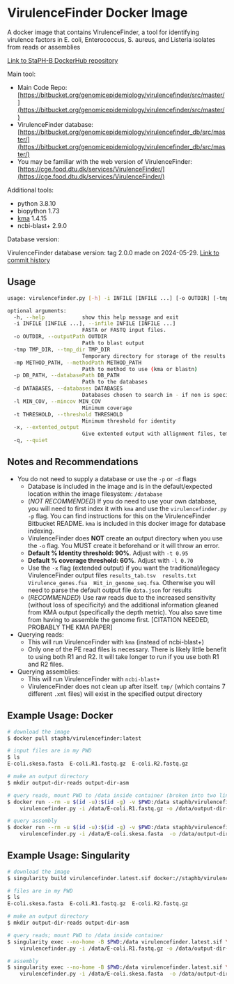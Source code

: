 # VirulenceFinder Docker Image

A docker image  that contains VirulenceFinder, a tool for identifying virulence factors in E. coli, Enterococcus, S. aureus, and Listeria isolates from reads or assemblies

[Link to StaPH-B DockerHub repository](https://hub.docker.com/r/staphb/virulencefinder)

Main tool:

- Main Code Repo: [https://bitbucket.org/genomicepidemiology/virulencefinder/src/master/](https://bitbucket.org/genomicepidemiology/virulencefinder/src/master/)
- VirulenceFinder database: [https://bitbucket.org/genomicepidemiology/virulencefinder_db/src/master/](https://bitbucket.org/genomicepidemiology/virulencefinder_db/src/master/)
- You may be familiar with the web version of VirulenceFinder: [https://cge.food.dtu.dk/services/VirulenceFinder/](https://cge.food.dtu.dk/services/VirulenceFinder/)

Additional tools:

- python 3.8.10
- biopython 1.73
- [kma](https://bitbucket.org/genomicepidemiology/kma/src/master/) 1.4.15
- ncbi-blast+ 2.9.0

Database version:

VirulenceFinder database version: tag 2.0.0 made on 2024-05-29. [Link to commit history](https://bitbucket.org/genomicepidemiology/virulencefinder_db/downloads/?tab=tags)

## Usage

```bash
usage: virulencefinder.py [-h] -i INFILE [INFILE ...] [-o OUTDIR] [-tmp TMP_DIR] [-mp METHOD_PATH] [-p DB_PATH] [-d DATABASES] [-l MIN_COV] [-t THRESHOLD] [-x] [-q]

optional arguments:
  -h, --help            show this help message and exit
  -i INFILE [INFILE ...], --infile INFILE [INFILE ...]
                        FASTA or FASTQ input files.
  -o OUTDIR, --outputPath OUTDIR
                        Path to blast output
  -tmp TMP_DIR, --tmp_dir TMP_DIR
                        Temporary directory for storage of the results from the external software.
  -mp METHOD_PATH, --methodPath METHOD_PATH
                        Path to method to use (kma or blastn)
  -p DB_PATH, --databasePath DB_PATH
                        Path to the databases
  -d DATABASES, --databases DATABASES
                        Databases chosen to search in - if non is specified all is used
  -l MIN_COV, --mincov MIN_COV
                        Minimum coverage
  -t THRESHOLD, --threshold THRESHOLD
                        Minimum threshold for identity
  -x, --extented_output
                        Give extented output with allignment files, template and query hits in fasta and a tab seperated file with gene profile results
  -q, --quiet
```

## Notes and Recommendations

- You do not need to supply a database or use the `-p` or `-d` flags
  - Database is included in the image and is in the default/expected location within the image filesystem: `/database`
  - (*NOT RECOMMENDED*) If you do need to use your own database, you will need to first index it with `kma` and use the `virulencefinder.py -p` flag. You can find instructions for this on the VirulenceFinder Bitbucket README. `kma` is included in this docker image for database indexing.
  - VirulenceFinder does **NOT** create an output directory when you use the `-o` flag. You MUST create it beforehand or it will throw an error.
  - **Default % Identity threshold: 90%**. Adjust with `-t 0.95`
  - **Default % coverage threshold: 60%**. Adjust with `-l 0.70`
  - Use the `-x` flag (extended output) if you want the traditional/legacy VirulenceFinder output files `results_tab.tsv  results.txt  Virulence_genes.fsa  Hit_in_genome_seq.fsa`. Otherwise you will need to parse the default output file `data.json` for results
  - (*RECOMMENDED*) Use raw reads due to the increased sensitivity (without loss of specificity) and the additional information gleaned from KMA output (specifically the depth metric). You also save time from having to assemble the genome first. [CITATION NEEDED, PROBABLY THE KMA PAPER]
- Querying reads:
  - This will run VirulenceFinder with `kma` (instead of ncbi-blast+)
  - Only one of the PE read files is necessary. There is likely little benefit to using both R1 and R2. It will take longer to run if you use both R1 and R2 files.
- Querying assemblies:
  - This will run VirulenceFinder with `ncbi-blast+`
  - VirulenceFinder does not clean up after itself. `tmp/` (which contains 7 different `.xml` files) will exist in the specified output directory

## Example Usage: Docker

```bash
# download the image
$ docker pull staphb/virulencefinder:latest

# input files are in my PWD
$ ls
E-coli.skesa.fasta  E-coli.R1.fastq.gz  E-coli.R2.fastq.gz

# make an output directory
$ mkdir output-dir-reads output-dir-asm

# query reads, mount PWD to /data inside container (broken into two lines for readabilty)
$ docker run --rm -u $(id -u):$(id -g) -v $PWD:/data staphb/virulencefinder:latest \
    virulencefinder.py -i /data/E-coli.R1.fastq.gz -o /data/output-dir-reads

# query assembly
$ docker run --rm -u $(id -u):$(id -g) -v $PWD:/data staphb/virulencefinder:latest \
    virulencefinder.py -i /data/E-coli.skesa.fasta  -o /data/output-dir-asm
```

## Example Usage: Singularity

```bash
# download the image
$ singularity build virulencefinder.latest.sif docker://staphb/virulencefinder:latest

# files are in my PWD
$ ls
E-coli.skesa.fasta  E-coli.R1.fastq.gz  E-coli.R2.fastq.gz

# make an output directory
$ mkdir output-dir-reads output-dir-asm

# query reads; mount PWD to /data inside container
$ singularity exec --no-home -B $PWD:/data virulencefinder.latest.sif \
    virulencefinder.py -i /data/E-coli.R1.fastq.gz -o /data/output-dir-reads

# assembly
$ singularity exec --no-home -B $PWD:/data virulencefinder.latest.sif \
    virulencefinder.py -i /data/E-coli.skesa.fasta  -o /data/output-dir-asm
```
